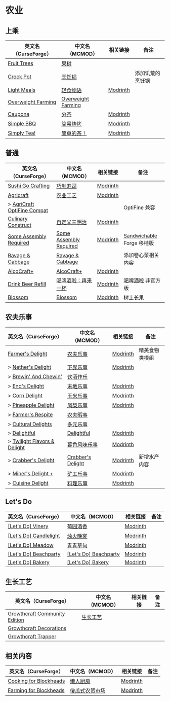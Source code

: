 # 农业

## 上乘

| 英文名（CurseForge）                                                                  | 中文名（MCMOD）                                            | 相关链接                                         | 备注             |
| ------------------------------------------------------------------------------------- | ---------------------------------------------------------- | ------------------------------------------------ | ---------------- |
| [Fruit Trees](https://www.curseforge.com/minecraft/mc-mods/fruit-trees)               | [果树](https://www.mcmod.cn/class/2416.html)               |                                                  |                  |
| [Crock Pot](https://www.curseforge.com/minecraft/mc-mods/crock-pot)                   | [烹饪锅](https://www.mcmod.cn/class/3017.html)             |                                                  | 添加饥荒的烹饪锅 |
| [Light Meals](https://www.curseforge.com/minecraft/mc-mods/light-meals)               | [轻食物语](https://www.mcmod.cn/class/7065.html)           | [Modrinth](https://modrinth.com/mod/light-meals) |                  |
| [Overweight Farming](https://www.curseforge.com/minecraft/mc-mods/overweight-farming) | [Overweight Farming](https://www.mcmod.cn/class/5866.html) |                                                  |                  |
| [Caupona](https://www.curseforge.com/minecraft/mc-mods/caupona)                       | [分茶](https://www.mcmod.cn/class/7154.html)               | [Modrinth](https://modrinth.com/mod/caupona)     |                  |
| [Simple BBQ](https://www.curseforge.com/minecraft/mc-mods/simple-bbq)                 | [简易烧烤](https://www.mcmod.cn/class/7191.html)           | [Modrinth](https://modrinth.com/mod/simple-bbq)  |                  |
| [Simply Tea!](https://www.curseforge.com/minecraft/mc-mods/simply-tea)                | [简单的茶！](https://www.mcmod.cn/class/3597.html)         | [Modrinth](https://modrinth.com/mod/simply-tea)  |                  |

## 普通

| 英文名（CurseForge）                                                                                  | 中文名（MCMOD）                                                | 相关链接                                                    | 备注                                                                                   |
| ----------------------------------------------------------------------------------------------------- | -------------------------------------------------------------- | ----------------------------------------------------------- | -------------------------------------------------------------------------------------- |
| [Sushi Go Crafting](https://www.curseforge.com/minecraft/mc-mods/sushigocrafting)                     | [巧制寿司](https://www.mcmod.cn/class/4014.html)               | [Modrinth](https://modrinth.com/mod/sushigocrafting)        |                                                                                        |
| [Agricraft](https://www.curseforge.com/minecraft/mc-mods/agricraft)                                   | [农业工艺](https://www.mcmod.cn/class/514.html)                | [Modrinth](https://modrinth.com/mod/agricraft)              |                                                                                        |
| > [AgriCraft OptiFine Compat](https://www.curseforge.com/minecraft/mc-mods/agricraft-optifine-compat) |                                                                |                                                             | OptiFine 兼容                                                                          |
| [Culinary Construct](https://www.curseforge.com/minecraft/mc-mods/culinary-construct)                 | [自定义三明治](https://www.mcmod.cn/class/1329.html)           | [Modrinth](https://modrinth.com/mod/culinary-construct)     |                                                                                        |
| [Some Assembly Required](https://www.curseforge.com/minecraft/mc-mods/some-assembly-required)         | [Some Assembly Required](https://www.mcmod.cn/class/5801.html) | [Modrinth](https://modrinth.com/mod/some-assembly-required) | [Sandwichable](https://www.curseforge.com/minecraft/mc-mods/sandwichable) Forge 移植版 |
| [Ravage & Cabbage](https://www.curseforge.com/minecraft/mc-mods/ravage-and-cabbage)                   | [Ravage & Cabbage](https://www.mcmod.cn/class/4118.html)       |                                                             | 添加卷心菜相关内容                                                                     |
| [AlcoCraft+](https://www.curseforge.com/minecraft/mc-mods/alcocraft-beer-and-stuff)                   | [AlcoCraft+](https://www.mcmod.cn/class/10764.html)            | [Modrinth](https://modrinth.com/mod/alcocraft)              |                                                                                        |
| [Drink Beer Refill](https://www.curseforge.com/minecraft/mc-mods/drink-beer-refill)                   | [喝啤酒啦：再来一杯](https://www.mcmod.cn/class/8400.html)     | [Modrinth](https://modrinth.com/mod/drink-beer-refill)      | [喝啤酒啦](https://www.mcmod.cn/class/4585.html) 非官方版                              |
| [Blossom](https://www.curseforge.com/minecraft/mc-mods/blossom)                                       | [Blossom](https://www.mcmod.cn/class/8362.html)                | [Modrinth](https://modrinth.com/mod/blossom)                | 树上长果                                                                               |

## 农夫乐事

| 英文名（CurseForge）                                                                                   | 中文名（MCMOD）                                            | 相关链接                                               | 备注           |
| ------------------------------------------------------------------------------------------------------ | ---------------------------------------------------------- | ------------------------------------------------------ | -------------- |
| [Farmer's Delight](https://www.curseforge.com/minecraft/mc-mods/farmers-delight)                       | [农夫乐事](https://www.mcmod.cn/class/2820.html)           | [Modrinth](https://modrinth.com/mod/farmers-delight)   | 精美食物类模组 |
| > [Nether's Delight](https://www.curseforge.com/minecraft/mc-mods/nethers-delight)                     | [下界乐事](https://www.mcmod.cn/class/4563.html)           | [Modrinth](https://modrinth.com/mod/nethers-delight)   |                |
| > [Brewin' And Chewin'](https://www.curseforge.com/minecraft/mc-mods/brewin-and-chewin)                | [饮酒作乐](https://www.mcmod.cn/class/6829.html)           |                                                        |                |
| > [End's Delight](https://www.curseforge.com/minecraft/mc-mods/ends-delight)                           | [末地乐事](https://www.mcmod.cn/class/6298.html)           | [Modrinth](https://modrinth.com/mod/ends-delight)      |                |
| > [Corn Delight](https://www.curseforge.com/minecraft/mc-mods/corn-delight)                            | [玉米乐事](https://www.mcmod.cn/class/5646.html)           | [Modrinth](https://modrinth.com/mod/corn-delight)      |                |
| > [Pineapple Delight](https://www.curseforge.com/minecraft/mc-mods/pineapple-delight)                  | [凤梨乐事](https://www.mcmod.cn/class/7871.html)           | [Modrinth](https://modrinth.com/mod/pineapple-delight) |                |
| > [Farmer's Respite](https://www.curseforge.com/minecraft/mc-mods/farmers-respite)                     | [农夫暇事](https://www.mcmod.cn/class/6737.html)           |                                                        |                |
| > [Cultural Delights](https://www.curseforge.com/minecraft/mc-mods/cultural-delights)                  | [多元乐事](https://www.mcmod.cn/class/5609.html)           |                                                        |                |
| > [Delightful](https://www.curseforge.com/minecraft/mc-mods/delightful)                                | [Delightful](https://www.mcmod.cn/class/6817.html)         | [Modrinth](https://modrinth.com/mod/delightful)        |                |
| > [Twilight Flavors & Delight](https://www.curseforge.com/minecraft/mc-mods/twilights-flavors-delight) | [暮色风味乐事](https://www.mcmod.cn/class/10610.html)      | [Modrinth](https://modrinth.com/mod/twilight-delight)  |                |
| > [Crabber's Delight](https://www.curseforge.com/minecraft/mc-mods/crabbers-delight)                   | [Crabber's Delight](https://www.mcmod.cn/class/11415.html) | [Modrinth](https://modrinth.com/mod/crabbers-delight)  | 新增水产内容   |
| > [Miner's Delight +](https://www.curseforge.com/minecraft/mc-mods/miners-delight-plus)                | [矿工乐事](https://www.mcmod.cn/class/8216.html)           | [Modrinth](https://modrinth.com/mod/miners-delight)    |                |
| > [Cuisine Delight](https://www.curseforge.com/minecraft/mc-mods/cuisine-delight)                      | [料理乐事](https://www.mcmod.cn/class/11405.html)          | [Modrinth](https://modrinth.com/mod/cuisine-delight)   |                |

## Let's Do

| 英文名（CurseForge）                                                                                            | 中文名（MCMOD）                                                | 相关链接                                                 | 备注 |
| --------------------------------------------------------------------------------------------------------------- | -------------------------------------------------------------- | -------------------------------------------------------- | ---- |
| [[Let's Do] Vinery](https://www.curseforge.com/minecraft/mc-mods/lets-do-wine)                                  | [葡园酒香](https://www.mcmod.cn/class/8181.html)               | [Modrinth](https://modrinth.com/mod/vinery)              |      |
| [[Let's Do] Candlelight](https://www.curseforge.com/minecraft/mc-mods/candlelight-lets-do-a-candlelight-dinner) | [烛火晚宴](https://www.mcmod.cn/class/10035.html)              | [Modrinth](https://modrinth.com/mod/lets-do-candlelight) |      |
| [[Let's Do] Meadow](https://www.curseforge.com/minecraft/mc-mods/welcome-to-meadow)                             | [青青草甸](https://www.mcmod.cn/class/9251.html)               | [Modrinth](https://modrinth.com/mod/lets-do-cheese)      |      |
| [[Let's Do] Beachparty](https://www.curseforge.com/minecraft/mc-mods/beachparty)                                | [[Let's Do] Beachparty](https://www.mcmod.cn/class/10300.html) | [Modrinth](https://modrinth.com/mod/lets-do-beachparty)  |      |
| [[Let's Do] Bakery](https://www.curseforge.com/minecraft/mc-mods/lets-do-bakery)                                | [[Let's Do] Bakery](https://www.mcmod.cn/class/11101.html)     | [Modrinth](https://modrinth.com/mod/lets-do-bakery)      |      |

## 生长工艺

| 英文名（CurseForge）                                                                                        | 中文名（MCMOD）                                 | 相关链接 | 备注 |
| ----------------------------------------------------------------------------------------------------------- | ----------------------------------------------- | -------- | ---- |
| [Growthcraft Community Edition](https://www.curseforge.com/minecraft/mc-mods/growthcraft-community-edition) | [生长工艺](https://www.mcmod.cn/class/326.html) |          |      |
| [Growthcraft Decorations](https://www.curseforge.com/minecraft/mc-mods/growthcraft-decorations)             |                                                 |          |      |
| [Growthcraft Trapper](https://www.curseforge.com/minecraft/mc-mods/growthcraft-trapper)                     |                                                 |          |      |

## 相关内容

| 英文名（CurseForge）                                                                          | 中文名（MCMOD）                                        | 相关链接                                                    | 备注 |
| --------------------------------------------------------------------------------------------- | ------------------------------------------------------ | ----------------------------------------------------------- | ---- |
| [Cooking for Blockheads](https://minecraft.curseforge.com/projects/cooking-for-blockheads)    | [懒人厨房](https://www.mcmod.cn/class/468.html)        | [Modrinth](https://modrinth.com/mod/cooking-for-blockheads) |      |
| [Farming for Blockheads](https://www.curseforge.com/minecraft/mc-mods/farming-for-blockheads) | [傻瓜式农贸市场](https://www.mcmod.cn/class/2057.html) | [Modrinth](https://modrinth.com/mod/farming-for-blockheads) |      |
